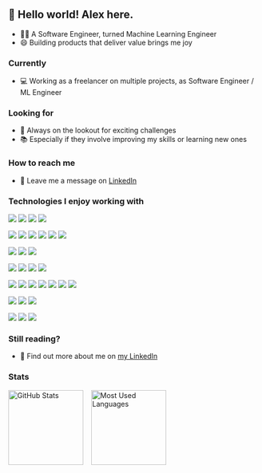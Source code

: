 ## 👋 Hello world! Alex here.

- 👨‍💻 A Software Engineer, turned Machine Learning Engineer
- 😄 Building products that deliver value brings me joy

### Currently

- 💻 Working as a freelancer on multiple projects, as Software Engineer / ML Engineer

### Looking for

- 👀 Always on the lookout for exciting challenges
- 📚 Especially if they involve improving my skills or learning new ones

### How to reach me

- 📩 Leave me a message on [LinkedIn](https://www.linkedin.com/in/alexdevmotion)

### Technologies I enjoy working with

![](https://img.shields.io/badge/Python%203-437fa3?logo=python&logoColor=fff)
![](https://img.shields.io/badge/TypeScript-437fa3?logo=typescript&logoColor=fff)
![](https://img.shields.io/badge/JavaScript-437fa3?logo=javascript&logoColor=fff)
![](https://img.shields.io/badge/Java-437fa3?logo=java&logoColor=fff)

![](https://img.shields.io/badge/Pandas-437fa3?logo=pandas&logoColor=fff)
![](https://img.shields.io/badge/Jupyter-437fa3?logo=jupyter&logoColor=fff)
![](https://img.shields.io/badge/Scikit--learn-437fa3?logo=scikit-learn&logoColor=fff)
![](https://img.shields.io/badge/PyTorch-437fa3?logo=pytorch&logoColor=fff)
![](https://img.shields.io/badge/Keras-437fa3?logo=keras&logoColor=fff)
![](https://img.shields.io/badge/TensorFlow-437fa3?logo=tensorflow&logoColor=fff)

![](https://img.shields.io/badge/NoSQL-437fa3?logo=mongodb&logoColor=fff)
![](https://img.shields.io/badge/SQL-437fa3?logo=postgresql&logoColor=fff)
![](https://img.shields.io/badge/GraphQL-437fa3?logo=graphql&logoColor=fff)

![](https://img.shields.io/badge/Linux-437fa3?logo=linux&logoColor=fff)
![](https://img.shields.io/badge/Docker-437fa3?logo=docker&logoColor=fff)
![](https://img.shields.io/badge/Git-437fa3?logo=git&logoColor=fff)
![](https://img.shields.io/badge/PyCharm-437fa3?logo=pycharm&logoColor=fff)

![](https://img.shields.io/badge/FastAPI-437fa3?logo=fastapi&logoColor=fff)
![](https://img.shields.io/badge/Flask-437fa3?logo=flask&logoColor=fff)
![](https://img.shields.io/badge/Node.js-437fa3?logo=node.js&logoColor=fff)
![](https://img.shields.io/badge/Strapi-437fa3?logo=strapi&logoColor=fff)
![](https://img.shields.io/badge/NestJS-437fa3?logo=nestjs&logoColor=fff)
![](https://img.shields.io/badge/Django-437fa3?logo=django&logoColor=fff)
![](https://img.shields.io/badge/Laravel-437fa3?logo=laravel&logoColor=fff)

![](https://img.shields.io/badge/Angular-437fa3?logo=angular&logoColor=fff)
![](https://img.shields.io/badge/Vue.js-437fa3?logo=vue.js&logoColor=fff)
![](https://img.shields.io/badge/React-437fa3?logo=react&logoColor=fff)

![](https://img.shields.io/badge/AWS-437fa3?logo=amazon&logoColor=fff)
![](https://img.shields.io/badge/Azure-437fa3?logo=microsoft&logoColor=fff)
![](https://img.shields.io/badge/GCP-437fa3?logo=google&logoColor=fff)

### Still reading?

- 📃 Find out more about me on [my LinkedIn](https://www.linkedin.com/in/alexdevmotion)

### Stats

<div style="display:flex">
    <img height="150" style="padding-right:1rem" src="https://github-readme-stats.vercel.app/api?username=alexdevmotion&show_icons=true&theme=react" alt="GitHub Stats">
    <img height="150" src="https://github-readme-stats.vercel.app/api/top-langs?username=alexdevmotion&layout=compact&theme=react" alt="Most Used Languages">
</div>
